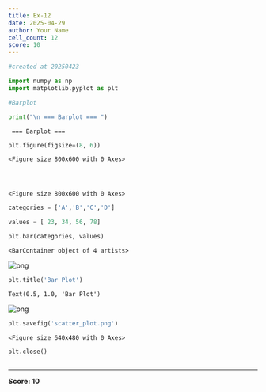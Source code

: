 ```yaml
---
title: Ex-12
date: 2025-04-29
author: Your Name
cell_count: 12
score: 10
---
```


```python
#created at 20250423
```


```python
import numpy as np
import matplotlib.pyplot as plt
```


```python
#Barplot
```


```python
print("\n === Barplot === ")
```

    
     === Barplot === 



```python
plt.figure(figsize=(8, 6))
```




    <Figure size 800x600 with 0 Axes>




    <Figure size 800x600 with 0 Axes>



```python
categories = ['A','B','C','D']
```


```python
values = [ 23, 34, 56, 78]
```


```python
plt.bar(categories, values)
```




    <BarContainer object of 4 artists>




    
![png](/pyynotes/images/ex-12_7_1.png)
    



```python
plt.title('Bar Plot')
```




    Text(0.5, 1.0, 'Bar Plot')




    
![png](/pyynotes/images/ex-12_8_1.png)
    



```python
plt.savefig('scatter_plot.png')
```


    <Figure size 640x480 with 0 Axes>



```python
plt.close()
```


```python

```


---
**Score: 10**